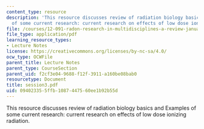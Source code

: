 ```yaml
---
content_type: resource
description: 'This resource discusses review of radiation biology basics and Examples
  of some current research: current research on effects of low dose ionizing radiation.'
file: /courses/12-091-radon-research-in-multidisciplines-a-review-january-iap-2007/094023355ffb1087447560ee1b92b55d_session3.pdf
file_type: application/pdf
learning_resource_types:
- Lecture Notes
license: https://creativecommons.org/licenses/by-nc-sa/4.0/
ocw_type: OCWFile
parent_title: Lecture Notes
parent_type: CourseSection
parent_uid: f2cf3e04-9688-f12f-3911-a160be08bab0
resourcetype: Document
title: session3.pdf
uid: 09402335-5ffb-1087-4475-60ee1b92b55d
---
```

This resource discusses review of radiation biology basics and Examples of some current research: current research on effects of low dose ionizing radiation.